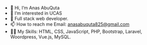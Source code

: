 - 👋 Hi, I’m Anas AbuQuta
- 👀 I’m interested in UCAS
- 🌱 Full stack web developer.
- 📫 How to reach me Email: anasabuquta825@gmail.com
- 👨‍💻 My Skills: HTML, CSS, JavaScript, PHP, Bootstrap, Laravel, Woordpress, Vue.js, MySQL.

<!---
AnasAbuQuta/AnasAbuQuta is a ✨ special ✨ repository because its `README.md` (this file) appears on your GitHub profile.
You can click the Preview link to take a look at your changes.
--->
